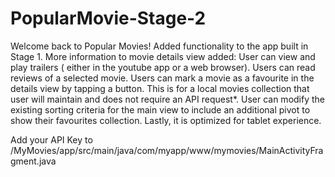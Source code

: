 # PopularMovie-Stage-2
Welcome back to Popular Movies! Added functionality to the app built in Stage 1. More information to  movie details view added: User can view and play trailers ( either in the youtube app or a web browser). Users can read reviews of a selected movie. Users can mark a movie as a favourite in the details view by tapping a button. This is for a local movies collection that user will maintain and does not require an API request*. User can modify the existing sorting criteria for the main view to include an additional pivot to show their favourites collection. Lastly, it is optimized for tablet experience.

Add your API Key to /MyMovies/app/src/main/java/com/myapp/www/mymovies/MainActivityFragment.java
